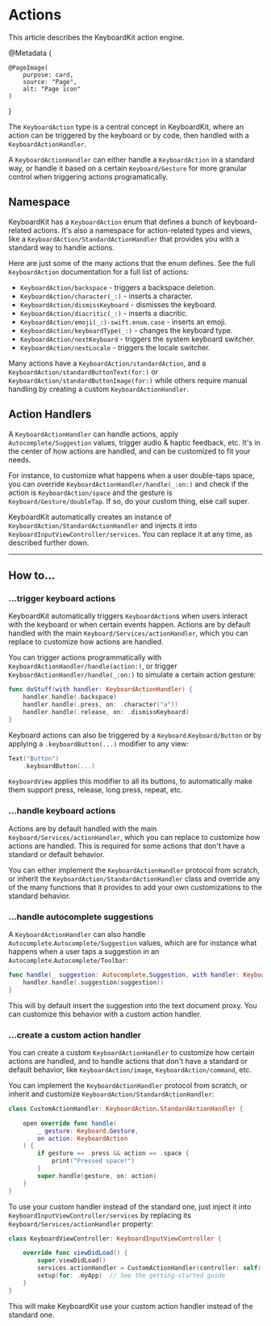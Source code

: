 # Actions

This article describes the KeyboardKit action engine.

@Metadata {

    @PageImage(
        purpose: card,
        source: "Page",
        alt: "Page icon"
    )
}

The ``KeyboardAction`` type is a central concept in KeyboardKit, where an action can be triggered by the keyboard or by code, then handled with a ``KeyboardActionHandler``.

A ``KeyboardActionHandler`` can either handle a ``KeyboardAction`` in a standard way, or handle it based on a certain ``Keyboard/Gesture`` for more granular control when triggering actions programatically.



## Namespace

KeyboardKit has a ``KeyboardAction`` enum that defines a bunch of keyboard-related actions. It's also a namespace for action-related types and views, like a ``KeyboardAction/StandardActionHandler`` that provides you with a standard way to handle actions.

Here are just some of the many actions that the enum defines. See the full ``KeyboardAction`` documentation for a full list of actions:

* ``KeyboardAction/backspace`` - triggers a backspace deletion.
* ``KeyboardAction/character(_:)`` - inserts a character.
* ``KeyboardAction/dismissKeyboard`` - dismisses the keyboard.
* ``KeyboardAction/diacritic(_:)`` - inserts a diacritic.
* ``KeyboardAction/emoji(_:)-swift.enum.case`` - inserts an emoji.
* ``KeyboardAction/keyboardType(_:)`` - changes the keyboard type.
* ``KeyboardAction/nextKeyboard`` - triggers the system keyboard switcher.
* ``KeyboardAction/nextLocale`` - triggers the locale switcher.

Many actions have a ``KeyboardAction/standardAction``, and a ``KeyboardAction/standardButtonText(for:)`` or ``KeyboardAction/standardButtonImage(for:)`` while others require manual handling by creating a custom ``KeyboardActionHandler``.



## Action Handlers

A ``KeyboardActionHandler`` can handle actions, apply ``Autocomplete/Suggestion`` values, trigger audio & haptic feedback, etc. It's in the center of how actions are handled, and can be customized to fit your needs.

For instance, to customize what happens when a user double-taps space, you can override ``KeyboardActionHandler/handle(_:on:)`` and check if the action is ``KeyboardAction/space`` and the gesture is ``Keyboard/Gesture/doubleTap``. If so, do your custom thing, else call super.

KeyboardKit automatically creates an instance of ``KeyboardAction/StandardActionHandler`` and injects it into ``KeyboardInputViewController/services``. You can replace it at any time, as described further down.


---


## How to... 


### ...trigger keyboard actions 

KeyboardKit automatically triggers ``KeyboardAction``s when users interact with the keyboard or when certain events happen. Actions are by default handled with the main ``Keyboard/Services/actionHandler``, which you can replace to customize how actions are handled. 

You can trigger actions programmatically with ``KeyboardActionHandler/handle(action:)``, or trigger ``KeyboardActionHandler/handle(_:on:)`` to simulate a certain action gesture:

```swift
func doStuff(with handler: KeyboardActionHandler) {
    handler.handle(.backspace)
    handler.handle(.press, on: .character("a"))
    handler.handle(.release, on: .dismissKeyboard)
}
```

Keyboard actions can also be triggered by a ``Keyboard``.``Keyboard/Button`` or by applying a `.keyboardButton(...)` modifier to any view:

```swift
Text("Button")
    .keyboardButton(...)
```

``KeyboardView`` applies this modifier to all its buttons, to automatically make them support press, release, long press, repeat, etc.


### ...handle keyboard actions

Actions are by default handled with the main ``Keyboard/Services/actionHandler``, which you can replace to customize how actions are handled. This is required for some actions that don't have a standard or default behavior.

You can either implement the ``KeyboardActionHandler`` protocol from scratch, or inherit the ``KeyboardAction/StandardActionHandler`` class and override any of the many functions that it provides to add your own customizations to the standard behavior.



### ...handle autocomplete suggestions

A ``KeyboardActionHandler`` can also handle ``Autocomplete``.``Autocomplete/Suggestion`` values, which are for instance what happens when a user taps a suggestion in an  ``Autocomplete``.``Autocomplete/Toolbar``:

```swift
func handle(_ suggestion: Autocomplete.Suggestion, with handler: KeyboardActionHandler) {
    handler.handle(.suggestion(suggestion))
}
```

This will by default insert the suggestion into the text document proxy. You can customize this behavior with a custom action handler.


### ...create a custom action handler

You can create a custom ``KeyboardActionHandler`` to customize how certain actions are handled, and to handle actions that don't have a standard or default behavior, like ``KeyboardAction/image``, ``KeyboardAction/command``, etc. 

You can implement the ``KeyboardActionHandler`` protocol from scratch, or inherit and customize ``KeyboardAction/StandardActionHandler``:

```swift
class CustomActionHandler: KeyboardAction.StandardActionHandler {

    open override func handle(
        _ gesture: Keyboard.Gesture, 
        on action: KeyboardAction
    ) {
        if gesture == .press && action == .space {
            print("Pressed space!")
        }
        super.handle(gesture, on: action) 
    }
}
```

To use your custom handler instead of the standard one, just inject it into ``KeyboardInputViewController/services`` by replacing its ``Keyboard/Services/actionHandler`` property:

```swift
class KeyboardViewController: KeyboardInputViewController {

    override func viewDidLoad() {
        super.viewDidLoad()
        services.actionHandler = CustomActionHandler(controller: self)
        setup(for: .myApp)  // See the getting-started guide
    }
}
```

This will make KeyboardKit use your custom action handler instead of the standard one.



[Pro]: https://github.com/KeyboardKit/KeyboardKitPro
